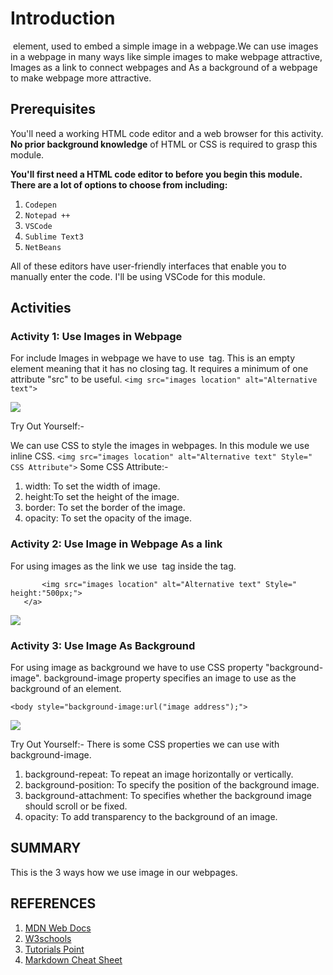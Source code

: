 # Introduction  

 <img> element, used to embed a simple image in a webpage.We can use images in a webpage in many ways like simple images to make webpage attractive, Images as a link to connect webpages and As a background of a webpage to make webpage more attractive.

## Prerequisites

You'll need a working HTML code editor and a web browser for this activity. **No prior background knowledge** of HTML or CSS is required to grasp this module.

**You'll first need a HTML code editor to before you begin this module. There are a lot of options to choose from including:**

1. `Codepen`
2. `Notepad ++`
3. `VSCode`
4. `Sublime Text3`
5. `NetBeans`

All of these editors have user-friendly interfaces that enable you to manually enter the code. I'll be using VSCode for this module.  

## Activities

### Activity 1: Use Images in Webpage

For include Images in webpage we have to use <img> tag. This is an empty element meaning that it has no closing tag. It requires a minimum of one attribute "src" to be useful.
 ```<img src="images location" alt="Alternative text">```
 
![](https://github.com/piyush-gupta092/Web/blob/main/HTML_Images/images/img%20tag.JPG)


Try Out Yourself:-

We can use CSS to style the images in webpages. In this module we use inline CSS.
```<img src="images location" alt="Alternative text" Style=" CSS Attribute">```
Some CSS Attribute:-
1. width: To set the width of image.
2. height:To set the height of the image.
3. border: To set the border of the image.
4. opacity: To set the opacity of the image.

### Activity 2: Use Image in Webpage As a link

For using images as the link we use <img> tag inside the <a> tag.
 ```<a href="address">
        <img src="images location" alt="Alternative text" Style=" height:"500px;">
    </a>
```
![](https://github.com/piyush-gupta092/Web/blob/main/HTML_Images/images/img%20tag%20link.JPG)


### Activity 3: Use Image As Background

For using image as background we have to use CSS property "background-image". background-image property specifies an image to use as the background of an element.

```<body style="background-image:url("image address");">```
  
  ![](https://github.com/piyush-gupta092/Web/blob/main/HTML_Images/images/bg_img.JPG)

Try Out Yourself:-
There is some CSS properties we can use with background-image.
1. background-repeat: To repeat an image horizontally or vertically.
2. background-position: To specify the position of the background image.
3. background-attachment: To specifies whether the background image should scroll or be fixed.
4. opacity: To add transparency to the background of an image.



## SUMMARY

This is the 3 ways how we use image in our webpages.

## REFERENCES

1. [MDN Web Docs](https://developer.mozilla.org/en-US/)
2. [W3schools](https://www.w3schools.com/)
3. [Tutorials Point](https://www.tutorialspoint.com/index.htm)
4. [Markdown Cheat Sheet](https://www.markdownguide.org/cheat-sheet/)


